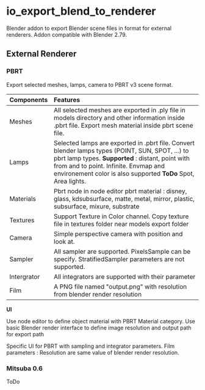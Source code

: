 # io_export_blend_to_renderer

Blender addon to export Blender scene files in format for external renderers. Addon compatible with Blender 2.79.

## External Renderer

### PBRT

Export selected meshes, lamps, camera to PBRT v3 scene format. 

Components  | Features
:-----------|:-----------
Meshes      | All selected meshes are exported in .ply file in models directory and other information inside .pbrt file. Export mesh material inside pbrt scene file.
Lamps       | Selected lamps are exported in .pbrt file. Convert blender lamps types (POINT, SUN, SPOT, ...) to pbrt lamp types. **Supported** : distant, point with from and to point. Infinite. Envmap and environement color is also supported **ToDo** Spot, Area lights.
Materials   | Pbrt node in node editor pbrt material : disney, glass, kdsubsurface, matte, metal, mirror, plastic, subsurface, mixure, substrate
Textures    | Support Texture in Color channel. Copy texture file in textures folder near models export folder
Camera      | Simple perspective camera with position and look at.
Sampler     | All sampler are supported. PixelsSample can be specify. StratifiedSampler  parameters are not supported.
Intergrator | All integrators are supported with their parameter
Film        | A PNG file named "output.png" with resolution from blender render resolution

**UI**

Use node editor to define object material with PBRT Material category. 
Use basic Blender render interface to define image resolution and output path for export path

Specific UI for PBRT with sampling and integrator parameters.
Film parameters : Resolution are same value of blender render resolution. 

### Mitsuba 0.6

ToDo


